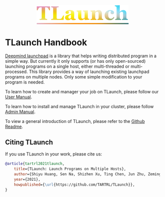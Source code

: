 <div align="center">
<img width="300px" height="auto" src="./figures/tlaunch.png">
</div>

# TLaunch Handbook

[Deepmind launchpad](https://github.com/deepmind/launchpad) is a library that
helps writing distributed program in a simple way. But currently it only
supports (or has only open-sourced) launching programs on a single host, either
multi-threaded or multi-processed. This library provides a way of launching existing launchpad programs on multiple
nodes. Only some simple modification to your program is needed.

To learn how to create and manager your job on TLaunch, please follow our [User Manual](./manual/cluster-user/quick-start.md).

To learn how to install and manage TLaunch in your cluster, please follow [Admin Manual](./manual/cluster-admin/installation-guide.md).

To view a general introduction of TLaunch, please refer to the [Github Readme](https://github.com/TARTRL/TLaunch/blob/main/README.md).

## Citing TLaunch

If you use TLaunch in your work, please cite us:

```bibtex
@article{tartrl2021tlaunch,
    title={TLaunch: Launch Programs on Multiple Hosts},
    author={Shiyu Huang, Sen Na, Shizhen Xu, Ting Chen, Jun Zhu, Zeming Liu},
    year={2021},
    howpublished={\url{https://github.com/TARTRL/TLaunch}},
}
```